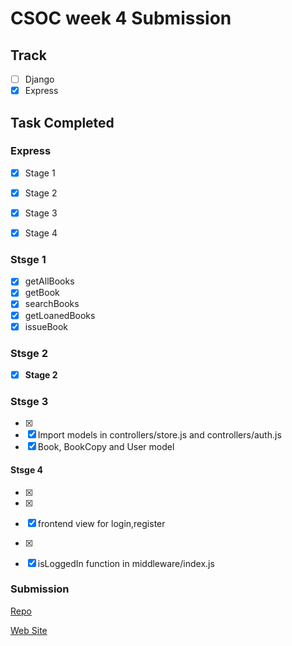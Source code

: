 # CSOC week 4 Submission

## Track

- [ ] Django
- [x] Express

## Task Completed

### Express  

- [x]  Stage 1
- [x]  Stage 2
- [x]  Stage 3
- [x]  Stage 4


### Stsge 1

- [x]  getAllBooks
- [x]  getBook
- [x]  searchBooks
- [x]  getLoanedBooks
- [x]  issueBook

### Stsge 2
- [x] **Stage 2**

### Stsge 3
- [x]  
- [x]  Import models in controllers/store.js and controllers/auth.js
- [x]  Book, BookCopy and User model 

#### Stsge 4
- [x]  
- [x]  
- [x]  frontend view for login,register
- [x]  
- [x]  isLoggedIn function in middleware/index.js


### Submission

<!-- Add in your repo and apk link or web site link as per track -->
[Repo](https://github.com/MohitSharma-21/csoc-2021-task4-express)

[Web Site](https://books-virtual-library.herokuapp.com/books/search-book)

